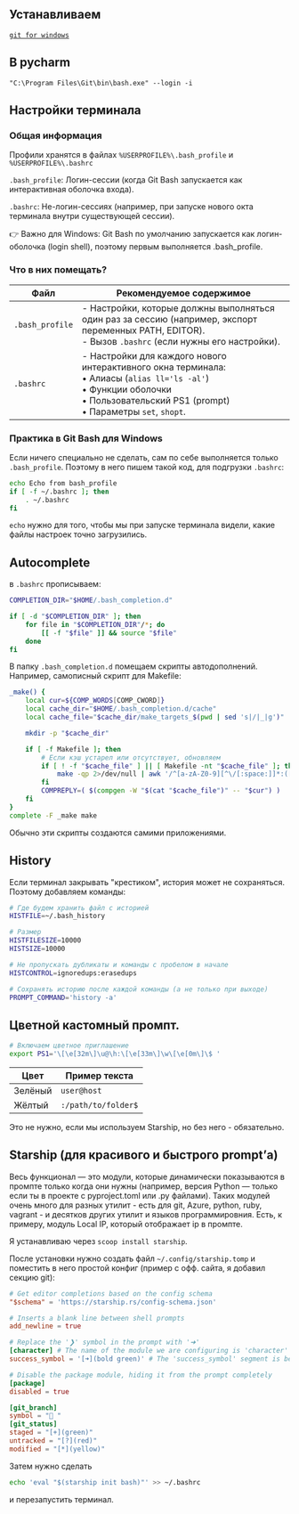 Устанавливаем
-------------------------

[`git for windows`](https://gitforwindows.org/)

В pycharm
--------------------------

`"C:\Program Files\Git\bin\bash.exe" --login -i`

Настройки терминала
------------------------------

### Общая информация

Профили хранятся в файлах `%USERPROFILE%\.bash_profile` и `%USERPROFILE%\.bashrc`

`.bash_profile`:	Логин-сессии (когда Git Bash запускается как интерактивная оболочка входа).  

`.bashrc`:	Не-логин-сессиях (например, при запуске нового окта терминала внутри существующей сессии).  

👉 Важно для Windows: Git Bash по умолчанию запускается как логин-оболочка (login shell), поэтому первым выполняется .bash_profile.  

### Что в них помещать?

| Файл           | Рекомендуемое содержимое                                                                 |
|----------------|-----------------------------------------------------------------------------------------|
| `.bash_profile`| - Настройки, которые должны выполняться один раз за сессию (например, экспорт переменных PATH, EDITOR).<br>- Вызов `.bashrc` (если нужны его настройки). |
| `.bashrc`      | - Настройки для каждого нового интерактивного окна терминала:<br>  • Алиасы (`alias ll='ls -al'`)<br>  • Функции оболочки<br>  • Пользовательский PS1 (prompt)<br>  • Параметры `set`, `shopt`. |

### Практика в Git Bash для Windows

Если ничего специально не сделать, сам по себе выполняется только `.bash_profile`. Поэтому в него пишем такой код, для подгрузки `.bashrc`:

```bash
echo Echo from bash_profile
if [ -f ~/.bashrc ]; then
    . ~/.bashrc
fi
```

`echo` нужно для того, чтобы мы при запуске терминала видели, какие файлы настроек точно загрузились.

Autocomplete
----------------------------------

в `.bashrc` прописываем:

```bash
COMPLETION_DIR="$HOME/.bash_completion.d"

if [ -d "$COMPLETION_DIR" ]; then
    for file in "$COMPLETION_DIR"/*; do
        [[ -f "$file" ]] && source "$file"
    done
fi
```

В папку `.bash_completion.d` помещаем скрипты автодополнений. Например, самописный скрипт для Makefile:

```bash
_make() {
    local cur=${COMP_WORDS[COMP_CWORD]}
    local cache_dir="$HOME/.bash_completion.d/cache"
    local cache_file="$cache_dir/make_targets_$(pwd | sed 's|/|_|g')"

    mkdir -p "$cache_dir"

    if [ -f Makefile ]; then
        # Если кэш устарел или отсутствует, обновляем
        if [ ! -f "$cache_file" ] || [ Makefile -nt "$cache_file" ]; then
            make -qp 2>/dev/null | awk '/^[a-zA-Z0-9][^\/[:space:]]*:([^=]|$)/ {split($1,a,":");print a[1]}' > "$cache_file"
        fi
        COMPREPLY=( $(compgen -W "$(cat "$cache_file")" -- "$cur") )
    fi
}
complete -F _make make
```

Обычно эти скрипты создаются самими приложениями. 

History
------------------------------------

Если терминал закрывать "крестиком", история может не сохраняться. Поэтому добавляем команды:

```bash
# Где будем хранить файл с историей
HISTFILE=~/.bash_history

# Размер
HISTFILESIZE=10000
HISTSIZE=10000

# Не пропускать дубликаты и команды с пробелом в начале
HISTCONTROL=ignoredups:erasedups

# Сохранять историю после каждой команды (а не только при выходе)
PROMPT_COMMAND='history -a'
```


Цветной кастомный промпт.
----------------------------------

```bash
# Включаем цветное приглашение
export PS1='\[\e[32m\]\u@\h:\[\e[33m\]\w\[\e[0m\]\$ '
```

| Цвет      | Пример текста       |
|-----------|---------------------|
| Зелёный   | `user@host`         |
| Жёлтый    | `:/path/to/folder$` |

Это не нужно, если мы используем Starship, но без него - обязательно.

Starship (для красивого и быстрого prompt’а)
-----------------------

Весь функционал — это модули, которые динамически показываются в промпте только когда они нужны (например, версия Python — только если ты в проекте с pyproject.toml или .py файлами). Таких модулей очень много для разных утилит - есть для git, Azure, python, ruby, vagrant - и десятков других утилит и языков программировния. Есть, к примеру, модуль Local IP, который отображает ip в промпте.

Я устанавливаю через `scoop install starship`.

После установки нужно создать файл `~/.config/starship.tomp` и поместить в него простой конфиг (пример с офф. сайта, я добавил секцию git):

```toml
# Get editor completions based on the config schema
"$schema" = 'https://starship.rs/config-schema.json'

# Inserts a blank line between shell prompts
add_newline = true

# Replace the '❯' symbol in the prompt with '➜'
[character] # The name of the module we are configuring is 'character'
success_symbol = '[➜](bold green)' # The 'success_symbol' segment is being set to '➜' with the color 'bold green'

# Disable the package module, hiding it from the prompt completely
[package]
disabled = true

[git_branch]
symbol = "🌿 "
[git_status]
staged = "[+](green)"
untracked = "[?](red)"
modified = "[*](yellow)"
```

Затем нужно сделать 

```bash
echo 'eval "$(starship init bash)"' >> ~/.bashrc
```

и перезапустить терминал.
